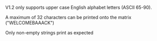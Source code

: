 V1.2 only supports upper case English alphabet letters (ASCII 65-90). 

A maximum of 32 characters can be printed onto the matrix ("WELCOMEBAAACK")

Only non-empty strings print as expected
